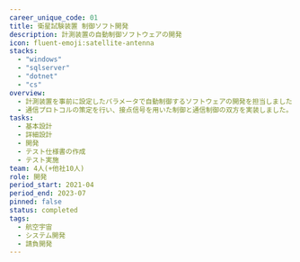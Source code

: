 ```yaml
---
career_unique_code: 01
title: 衛星試験装置 制御ソフト開発
description: 計測装置の自動制御ソフトウェアの開発
icon: fluent-emoji:satellite-antenna
stacks:
  - "windows"
  - "sqlserver"
  - "dotnet"
  - "cs"
overview: 
  - 計測装置を事前に設定したパラメータで自動制御するソフトウェアの開発を担当しました。
  - 通信プロトコルの策定を行い、接点信号を用いた制御と通信制御の双方を実装しました。
tasks:
  - 基本設計
  - 詳細設計
  - 開発
  - テスト仕様書の作成
  - テスト実施
team: 4人(+他社10人)
role: 開発
period_start: 2021-04
period_end: 2023-07
pinned: false
status: completed
tags:
  - 航空宇宙
  - システム開発
  - 請負開発
---
```

